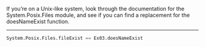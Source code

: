 If you’re on a Unix-like system, look through the documentation for the System.Posix.Files module, 
and see if you can find a replacement for the doesNameExist function.

---

```haskell
System.Posix.Files.fileExist == Ex03.doesNameExist
```
